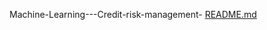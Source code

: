 Machine-Learning---Credit-risk-management- [README.md](https://github.com/user-attachments/files/16503509/README.md)
